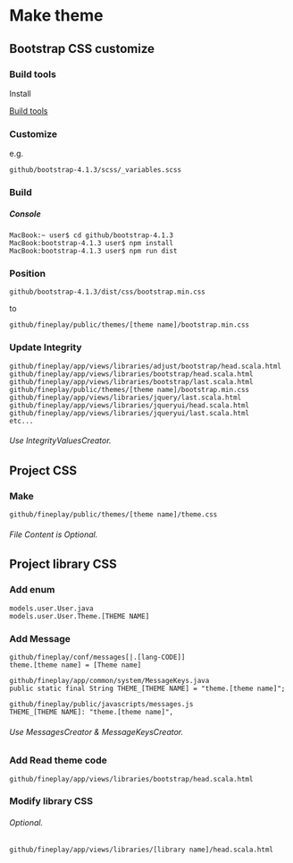 Make theme
=======

Bootstrap CSS customize
----------

### Build tools ###

Install

[Build tools](https://getbootstrap.com/docs/4.1/getting-started/build-tools/)

### Customize ###

e.g.

	github/bootstrap-4.1.3/scss/_variables.scss

### Build ###

##### Console #####

	MacBook:~ user$ cd github/bootstrap-4.1.3
	MacBook:bootstrap-4.1.3 user$ npm install
	MacBook:bootstrap-4.1.3 user$ npm run dist

### Position ###

	github/bootstrap-4.1.3/dist/css/bootstrap.min.css

to

	github/fineplay/public/themes/[theme name]/bootstrap.min.css

### Update Integrity ###

	github/fineplay/app/views/libraries/adjust/bootstrap/head.scala.html
	github/fineplay/app/views/libraries/bootstrap/head.scala.html
	github/fineplay/app/views/libraries/bootstrap/last.scala.html
	github/fineplay/public/themes/[theme name]/bootstrap.min.css
	github/fineplay/app/views/libraries/jquery/last.scala.html
	github/fineplay/app/views/libraries/jqueryui/head.scala.html
	github/fineplay/app/views/libraries/jqueryui/last.scala.html
	etc...

###### Use IntegrityValuesCreator.

Project CSS
----------

### Make ###

	github/fineplay/public/themes/[theme name]/theme.css

###### File Content is Optional.

Project library CSS
----------

### Add enum ###

	models.user.User.java
	models.user.User.Theme.[THEME NAME]

### Add Message ###

	github/fineplay/conf/messages[|.[lang-CODE]]
	theme.[theme name] = [Theme name]

	github/fineplay/app/common/system/MessageKeys.java
	public static final String THEME_[THEME NAME] = "theme.[theme name]";

	github/fineplay/public/javascripts/messages.js
	THEME_[THEME NAME]: "theme.[theme name]",

###### Use MessagesCreator & MessageKeysCreator.

### Add Read theme code ###

	github/fineplay/app/views/libraries/bootstrap/head.scala.html

### Modify library CSS ###
###### Optional.

	github/fineplay/app/views/libraries/[library name]/head.scala.html
